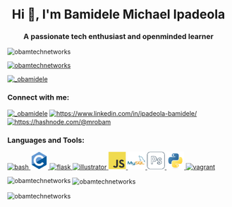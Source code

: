 <h1 align="center">Hi 👋, I'm Bamidele Michael Ipadeola</h1>
<h3 align="center">A passionate tech enthusiast and openminded learner</h3>

<p align="left"> <img src="https://komarev.com/ghpvc/?username=obamtechnetworks&label=Profile%20views&color=0e75b6&style=flat" alt="obamtechnetworks" /> </p>

<p align="left"> <a href="https://github.com/ryo-ma/github-profile-trophy"><img src="https://github-profile-trophy.vercel.app/?username=obamtechnetworks" alt="obamtechnetworks" /></a> </p>

<p align="left"> <a href="https://twitter.com/_obamidele" target="blank"><img src="https://img.shields.io/twitter/follow/_obamidele?logo=twitter&style=for-the-badge" alt="_obamidele" /></a> </p>

<h3 align="left">Connect with me:</h3>
<p align="left">
<a href="https://twitter.com/_obamidele" target="blank"><img align="center" src="https://raw.githubusercontent.com/rahuldkjain/github-profile-readme-generator/master/src/images/icons/Social/twitter.svg" alt="_obamidele" height="30" width="40" /></a>
<a href="https://linkedin.com/in/https://www.linkedin.com/in/ipadeola-bamidele/" target="blank"><img align="center" src="https://raw.githubusercontent.com/rahuldkjain/github-profile-readme-generator/master/src/images/icons/Social/linked-in-alt.svg" alt="https://www.linkedin.com/in/ipadeola-bamidele/" height="30" width="40" /></a>
<a href="https://hashnode.com/https://hashnode.com/@mrobam" target="blank"><img align="center" src="https://raw.githubusercontent.com/rahuldkjain/github-profile-readme-generator/master/src/images/icons/Social/hashnode.svg" alt="https://hashnode.com/@mrobam" height="30" width="40" /></a>
</p>

<h3 align="left">Languages and Tools:</h3>
<p align="left"> <a href="https://www.gnu.org/software/bash/" target="_blank" rel="noreferrer"> <img src="https://www.vectorlogo.zone/logos/gnu_bash/gnu_bash-icon.svg" alt="bash" width="40" height="40"/> </a> <a href="https://www.cprogramming.com/" target="_blank" rel="noreferrer"> <img src="https://raw.githubusercontent.com/devicons/devicon/master/icons/c/c-original.svg" alt="c" width="40" height="40"/> </a> <a href="https://flask.palletsprojects.com/" target="_blank" rel="noreferrer"> <img src="https://www.vectorlogo.zone/logos/pocoo_flask/pocoo_flask-icon.svg" alt="flask" width="40" height="40"/> </a> <a href="https://www.adobe.com/in/products/illustrator.html" target="_blank" rel="noreferrer"> <img src="https://www.vectorlogo.zone/logos/adobe_illustrator/adobe_illustrator-icon.svg" alt="illustrator" width="40" height="40"/> </a> <a href="https://developer.mozilla.org/en-US/docs/Web/JavaScript" target="_blank" rel="noreferrer"> <img src="https://raw.githubusercontent.com/devicons/devicon/master/icons/javascript/javascript-original.svg" alt="javascript" width="40" height="40"/> </a> <a href="https://www.mysql.com/" target="_blank" rel="noreferrer"> <img src="https://raw.githubusercontent.com/devicons/devicon/master/icons/mysql/mysql-original-wordmark.svg" alt="mysql" width="40" height="40"/> </a> <a href="https://www.photoshop.com/en" target="_blank" rel="noreferrer"> <img src="https://raw.githubusercontent.com/devicons/devicon/master/icons/photoshop/photoshop-line.svg" alt="photoshop" width="40" height="40"/> </a> <a href="https://www.python.org" target="_blank" rel="noreferrer"> <img src="https://raw.githubusercontent.com/devicons/devicon/master/icons/python/python-original.svg" alt="python" width="40" height="40"/> </a> <a href="https://www.vagrantup.com/" target="_blank" rel="noreferrer"> <img src="https://www.vectorlogo.zone/logos/vagrantup/vagrantup-icon.svg" alt="vagrant" width="40" height="40"/> </a> </p>

<p><img align="left" src="https://github-readme-stats.vercel.app/api/top-langs?username=obamtechnetworks&show_icons=true&locale=en&layout=compact" alt="obamtechnetworks" /></p>

<p>&nbsp;<img align="center" src="https://github-readme-stats.vercel.app/api?username=obamtechnetworks&show_icons=true&locale=en" alt="obamtechnetworks" /></p>

<p><img align="center" src="https://github-readme-streak-stats.herokuapp.com/?user=obamtechnetworks&" alt="obamtechnetworks" /></p>
